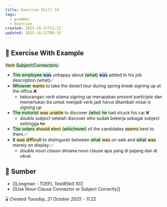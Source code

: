```yaml
---
title: Exercise Skill 10
tags:
  - grammar
  - Exercise
created: 2025-10-21T11:22
updated: 2025-10-22T08:19
---
```

## 💪 Exercise With Example
<mark style="background: #FFF3A3A6;">Verb</mark> <mark style="background: #BBFABBA6;">Subject</mark>(<mark style="background: #BBFABBA6;">Connectors</mark>)

- <mark style="background: #BBFABBA6;">The employee </mark><mark style="background: #ADCCFFA6;">was</mark> unhappy about <mark style="background: #BBFABBA6;">(what)</mark> <mark style="background: #ADCCFFA6;">was</mark> added to his job description.(what)✅ 
- <mark style="background: #BBFABBA6;">Whoever</mark> <mark style="background: #FFF3A3A6;">wants</mark> to take the desert tour during spring break signing up at the office.❌
	-  kekurangan *verb* utama *signing up* merupakan *present participle* dan memerlukan *be* untuk menjadi verb jadi harus ditambah misal *is signing up*
 - <mark style="background: #BBFABBA6;">The motorist</mark> <mark style="background: #FFF3A3A6;">was unable </mark>to discover <mark style="background: #BBFABBA6;">(who)</mark> <mark style="background: #BBFABBA6;">he</mark> had struck his car.❌
	 - *double subject* setelah discover *who* sudah bekerja sebagai subject  sehingga ~~he~~
 - <mark style="background: #BBFABBA6;">The voters </mark><mark style="background: #FFF3A3A6;">should elect</mark> <mark style="background: #BBFABBA6;">(whichever)</mark> of the candidates <mark style="background: #FFF3A3A6;">seems</mark> best to them.✅
 - <mark style="background: #BBFABBA6;">It</mark> <mark style="background: #FFF3A3A6;">was difficult</mark> to distinguish between <mark style="background: #BBFABBA6;">what</mark> <mark style="background: #FFF3A3A6;">was</mark> on sale and <mark style="background: #BBFABBA6;">what</mark> <mark style="background: #FFF3A3A6;">was</mark> merely on display.✅
	 - *double noun clause* dimana noun clause apa yang di pajang dan di obral.

## 🔗 Sumber
- [[Longman - TOEFL Test#Skill 10]]
- [[Use Noun Clause Connector or Subject Correctly]]

⌛ *Created Tuesday, 21 October 2025 - 11:22*